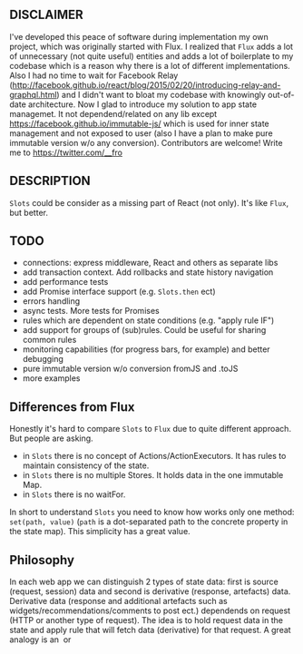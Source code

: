 ## DISCLAIMER
I've developed this peace of software during implementation my own project, which was originally started with Flux. I realized that `Flux` adds a lot of unnecessary (not quite useful) entities and adds a lot of boilerplate to my codebase which is a reason why there is a lot of different implementations. Also I had no time to wait for Facebook Relay (http://facebook.github.io/react/blog/2015/02/20/introducing-relay-and-graphql.html) and I didn't want to bloat my codebase with knowingly out-of-date architecture. Now I glad to introduce my solution to app state managemet. It not dependend/related on any lib except https://facebook.github.io/immutable-js/ which is used for inner state management and not exposed to user (also I have a plan to make pure immutable version w/o any conversion). 
Contributors are welcome! Write me to https://twitter.com/__fro

## DESCRIPTION
`Slots` could be consider as a missing part of React (not only). It's like `Flux`, but better.

## TODO
* connections: express middleware, React and others as separate libs
* add transaction context. Add rollbacks and state history navigation
* add performance tests
* add Promise interface support (e.g. `Slots.then` ect)
* errors handling
* async tests. More tests for Promises
* rules which are dependent on state conditions (e.g. "apply rule IF")
* add support for groups of (sub)rules. Could be useful for sharing common rules
* monitoring capabilities (for progress bars, for example) and better debugging
* pure immutable version w/o conversion fromJS and .toJS
* more examples

## Differences from Flux
Honestly it's hard to compare `Slots` to `Flux` due to quite different approach. But people are asking.
* in `Slots` there is no concept of Actions/ActionExecutors. It has rules to maintain consistency of the state. 
* in `Slots` there is no multiple Stores. It holds data in the one immutable Map.
* in `Slots` there is no waitFor.

In short to understand `Slots` you need to know how works only one method: `set(path, value)` (`path` is a dot-separated path to the concrete property in the state map). This simplicity has a great value.

## Philosophy
In each web app we can distinguish 2 types of state data: first is source (request, session) data and second is derivative (response, artefacts) data. Derivative data (response and additional artefacts such as widgets/recommendations/comments to post ect.) dependends on request (HTTP or another type of request). The idea is to hold request data in the state and apply rule that will fetch data (derivative) for that request. A great analogy is an <img> or <script> in HTML. Browser loads specified img just because of existence of this tag (request state).

## Use case
React brought Virtual DOM (https://facebook.github.io/react/docs/glossary.html), in my projects I use `Slots` to virtualize (emulate) browser state and behavior (through Rules). And it gives me a great flexibility: I can use the same request data and the same rules in the same format both on client and server. Also it makes **super** easy to make **truly** isomorphic applications which could works w/o javascript on client **by default**. From this perspective, support of History API could be implemented as React component like so https://gist.github.com/AlexeyFrolov/0f7b44afc9fd29f36daf . 

###Rules example
Rules is an object which is following the state structure. Say if you want to apply rule for some property in the state map (we call it Slot), you only need to declare function in the Rules object which key with the same state property name. (or path, e.g. it could be `"request.url": (url, context) {}`). Rule should return context. Context has the same `set` method.
In example below we set "request" to the state, rule on key `request` sets active `route` and `session` (for session there is no rule) from request. When `route` state property is changed the `route` rule fires. It sets Promise to key `users.{id}`. When Promise will be resolved `users.{id}` will substituted with actual value of that Promise.

```javascript
import r from "superagent-bluebird-promise";
import router from "./router";
import Slots from "slt";

export default new Slots ({
    "request": (req, context) => {
        let route = router.match(req.url);
        let session = req.session;
        route.url = req.url;
        return context
            .set("route", route) // "route" rule will apply
            .set("session", req.session); // there is no rule for "session". Just sets "session" to the state
            // returns "context" (with updated state) which will be sent to the next rule in the chain ("route").
    },
    "route": (route, context) => {
        let {name, params: { id }} = route;
        if (name === "login") {
            return context; // do nothing
        }
        let url = router.url({name, params: {id}});
        return context
            .set(url.substr(1).replace("/", "."), // state key generated from url
                r.get("http://example.com/api/" + url) // sets Promise which will fetch user for id.
            .then(({body}) => body)) // extract body from response
    }
});
```
I use https://github.com/AlexeyFrolov/routr-map to parse url.
### Somewhere in .JSX (click on link, for example)
```javascript
slots.set("request", {"url": "/users/555e5c37a5311543fc8890c9"})
```
Important to understand that all `context.set` running in single transaction within one "rule chain". It sets "all or nothing". If something breaks inside of `slots.set("request")` the state will be not changed.

###On server (express middleware)

```javascript
import slots from "./slots"; // Configured Slots
server.use((req, res, next) => {
  slots.onPromisesAreMade((state) => { // when all promises are resolved
    var html = render(state);
    res.status(state.response && state.response.status || 200).send(html);
    slots.reset();
  });
  let { url, session } = req;
  slots.set("request", { url, session });
});
```

###On client

```javascript
import React from "react";
import Application from "./Application.js";
import slots from "./slots"; // Configured Slots
slots.onChange((state) => { // on every commited change
    renderApp(state);
})
function renderApp(state) {
    React.render(<Application state={state} />, document.getElementById("root"));
}
renderApp(state);
```
###Enable logging
```javascript
window.debug = require("debug");
window.debug.enable("slt:log");
slots.set("request", {"url": "/users/555e5c37a5311543fc8890c9"})
```

Outputs:
```javascript
  slt:log SET 'request' TO { url: '/users/555e5c37a5311543fc8890c9',  session: [object Object] } +0ms
  slt:log SET 'route' TO { node: [Object],  params: [Object], routePath: [Object], query: {}, name: 'users', domain: '', scheme: '', url: '/users/555e5c37a5311543fc8890c9' } +4ms
  slt:log SET 'users.555e5c37a5311543fc8890c9' TO '__promise__' +5ms
  slt:log SET 'session' TO [object Object] +5ms
  slt:log SAVE { request: [Object],  route: [Object], users: [Object], session: [object Object] } +2ms
GET /api//users/555e5c37a5311543fc8890c9 200 23.483 ms - -
  slt:log RESOLVED 'users.555e5c37a5311543fc8890c9' +31ms
  slt:log SET 'users.555e5c37a5311543fc8890c9' TO { _id: '555e5c37a5311543fc8890c9' } +1ms
  slt:log SAVE { request: [Object],  route: [Object], users: [Object], session: [object Object] } +76ms
```

Final state (w/o 'user', I have different rules, which sets it as well):

![Alt text](https://monosnap.com/file/otw3slLjWwRCYqS12jQM4JXTB4kT2J.png)
